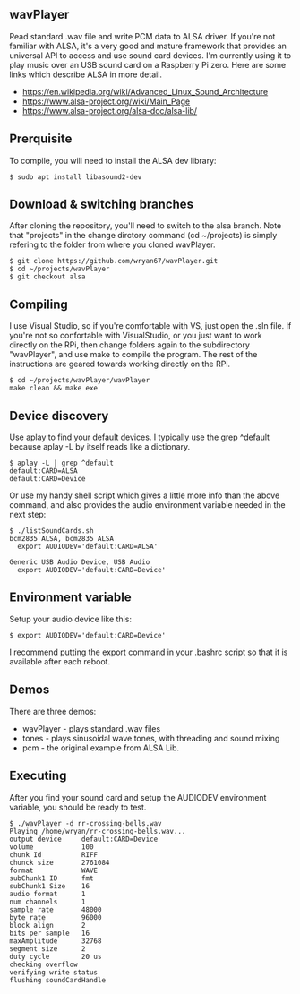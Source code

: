 wavPlayer
---------
Read standard .wav file and write PCM data to ALSA driver.  If you're not familiar with ALSA, it's a very good and mature framework that provides an universal API to access and use sound card devices.  I'm currently using it to play music over an USB sound card on a Raspberry Pi zero.  Here are some links which describe ALSA in more detail. 

* https://en.wikipedia.org/wiki/Advanced_Linux_Sound_Architecture
* https://www.alsa-project.org/wiki/Main_Page
* https://www.alsa-project.org/alsa-doc/alsa-lib/

## Prerquisite

To compile, you will need to install the ALSA dev library:

    $ sudo apt install libasound2-dev
    
## Download & switching branches
After cloning the repository, you'll need to switch to the alsa branch.  Note that "projects" in the change dirctory command (cd ~/projects) is simply refering to the folder from where you cloned wavPlayer.

    $ git clone https://github.com/wryan67/wavPlayer.git
    $ cd ~/projects/wavPlayer
    $ git checkout alsa
    
## Compiling
I use Visual Studio, so if you're comfortable with VS, just open the .sln file.   If you're not so confortable with VisualStudio, or you just want to work directly on the RPi, then change folders again to the subdirectory "wavPlayer", and use make to compile the program.  The rest of the instructions are geared towards working directly on the RPi. 

    $ cd ~/projects/wavPlayer/wavPlayer
    make clean && make exe


## Device discovery
Use aplay to find your default devices.  I typically use the grep ^default because aplay -L by itself reads like a dictionary. 

    $ aplay -L | grep ^default
    default:CARD=ALSA
    default:CARD=Device

Or use my handy shell script which gives a little more info than the above command, and also provides the audio environment variable needed in the next step:

    $ ./listSoundCards.sh
    bcm2835 ALSA, bcm2835 ALSA
      export AUDIODEV='default:CARD=ALSA'

    Generic USB Audio Device, USB Audio
      export AUDIODEV='default:CARD=Device'


## Environment variable

Setup your audio device like this:

    $ export AUDIODEV='default:CARD=Device'

I recommend putting the export command in your .bashrc script so that it is available after each reboot.

## Demos
There are three demos:

* wavPlayer - plays standard .wav files
* tones - plays sinusoidal wave tones, with threading and sound mixing 
* pcm - the original example from ALSA Lib.

## Executing
After you find your sound card and setup the AUDIODEV environment variable, you should be ready to test.

    $ ./wavPlayer -d rr-crossing-bells.wav
    Playing /home/wryan/rr-crossing-bells.wav...
    output device     default:CARD=Device
    volume            100
    chunk Id          RIFF
    chunck size       2761084
    format            WAVE
    subChunk1 ID      fmt
    subChunk1 Size    16
    audio format      1
    num channels      1
    sample rate       48000
    byte rate         96000
    block align       2
    bits per sample   16
    maxAmplitude      32768
    segment size      2
    duty cycle        20 us
    checking overflow
    verifying write status
    flushing soundCardHandle

